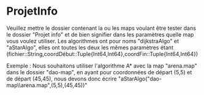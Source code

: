 # ProjetInfo

Veuillez mettre le dossier contenant la ou les maps voulant être tester dans le dossier "Projet info" et de bien signifier dans les paramètres quelle map vous voulez utiliser.
Les algorithmes ont pour noms "dijkstraAlgo" et "aStarAlgo", elles ont toutes les deux les mêmes paramètres étant (fichier::String,coordDébut::Tuple{Int64,Int64},coordFin::Tuple{Int64,Int64})

Exemple : Nous souhaitons utiliser l'algorithme A* avec la map "arena.map" dans le dossier "dao-map", en ayant pour coordonnées de départ (5,5) et de départ (45,45),
nous devons donc écrire "aStarAlgo("dao-map\\\arena.map",(5,5),(45,45))"
